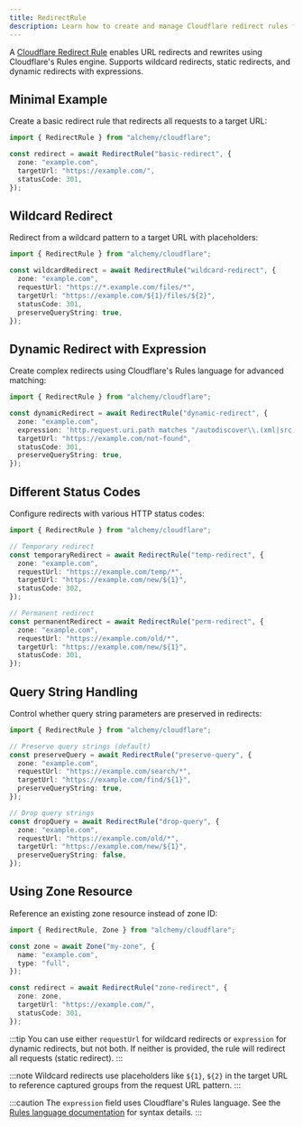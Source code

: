 ```yaml
---
title: RedirectRule
description: Learn how to create and manage Cloudflare redirect rules for URL forwarding using Alchemy.
---
```


A [Cloudflare Redirect Rule](https://developers.cloudflare.com/rules/url-forwarding/single-redirects/) enables URL redirects and rewrites using Cloudflare's Rules engine. Supports wildcard redirects, static redirects, and dynamic redirects with expressions.

## Minimal Example

Create a basic redirect rule that redirects all requests to a target URL:

```ts
import { RedirectRule } from "alchemy/cloudflare";

const redirect = await RedirectRule("basic-redirect", {
  zone: "example.com",
  targetUrl: "https://example.com/",
  statusCode: 301,
});
```

## Wildcard Redirect

Redirect from a wildcard pattern to a target URL with placeholders:

```ts
import { RedirectRule } from "alchemy/cloudflare";

const wildcardRedirect = await RedirectRule("wildcard-redirect", {
  zone: "example.com",
  requestUrl: "https://*.example.com/files/*",
  targetUrl: "https://example.com/${1}/files/${2}",
  statusCode: 301,
  preserveQueryString: true,
});
```

## Dynamic Redirect with Expression

Create complex redirects using Cloudflare's Rules language for advanced matching:

```ts
import { RedirectRule } from "alchemy/cloudflare";

const dynamicRedirect = await RedirectRule("dynamic-redirect", {
  zone: "example.com",
  expression: 'http.request.uri.path matches "/autodiscover\\.(xml|src)$"',
  targetUrl: "https://example.com/not-found",
  statusCode: 301,
  preserveQueryString: true,
});
```

## Different Status Codes

Configure redirects with various HTTP status codes:

```ts
import { RedirectRule } from "alchemy/cloudflare";

// Temporary redirect
const temporaryRedirect = await RedirectRule("temp-redirect", {
  zone: "example.com",
  requestUrl: "https://example.com/temp/*",
  targetUrl: "https://example.com/new/${1}",
  statusCode: 302,
});

// Permanent redirect
const permanentRedirect = await RedirectRule("perm-redirect", {
  zone: "example.com",
  requestUrl: "https://example.com/old/*",
  targetUrl: "https://example.com/new/${1}",
  statusCode: 301,
});
```

## Query String Handling

Control whether query string parameters are preserved in redirects:

```ts
import { RedirectRule } from "alchemy/cloudflare";

// Preserve query strings (default)
const preserveQuery = await RedirectRule("preserve-query", {
  zone: "example.com",
  requestUrl: "https://example.com/search/*",
  targetUrl: "https://example.com/find/${1}",
  preserveQueryString: true,
});

// Drop query strings
const dropQuery = await RedirectRule("drop-query", {
  zone: "example.com",
  requestUrl: "https://example.com/old/*",
  targetUrl: "https://example.com/new/${1}",
  preserveQueryString: false,
});
```

## Using Zone Resource

Reference an existing zone resource instead of zone ID:

```ts
import { RedirectRule, Zone } from "alchemy/cloudflare";

const zone = await Zone("my-zone", {
  name: "example.com",
  type: "full",
});

const redirect = await RedirectRule("zone-redirect", {
  zone: zone,
  targetUrl: "https://example.com/",
  statusCode: 301,
});
```

:::tip
You can use either `requestUrl` for wildcard redirects or `expression` for dynamic redirects, but not both. If neither is provided, the rule will redirect all requests (static redirect).
:::

:::note
Wildcard redirects use placeholders like `${1}`, `${2}` in the target URL to reference captured groups from the request URL pattern.
:::

:::caution
The `expression` field uses Cloudflare's Rules language. See the [Rules language documentation](https://developers.cloudflare.com/ruleset-engine/rules-language/expressions/) for syntax details.
:::